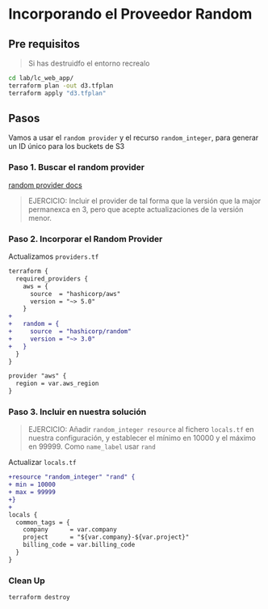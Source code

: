 # Incorporando el Proveedor Random

## Pre requisitos

> Si has destruidfo el entorno recrealo

```bash
cd lab/lc_web_app/
terraform plan -out d3.tfplan
terraform apply "d3.tfplan"
```

## Pasos

Vamos a usar el `random provider` y el recurso `random_integer`, para generar un ID único para los buckets de S3

### Paso 1. Buscar el random provider

[random provider docs](https://registry.terraform.io/providers/hashicorp/random/latest)

> EJERCICIO: Incluir el provider de tal forma que la versión que la major permanexca en 3, pero que acepte actualizaciones de la versión menor.

### Paso 2. Incorporar el Random Provider

Actualizamos `providers.tf`

```diff
terraform {
  required_providers {
    aws = {
      source  = "hashicorp/aws"
      version = "~> 5.0"
    }
+
+   random = {
+     source  = "hashicorp/random"
+     version = "~> 3.0"
+   }
  }
}

provider "aws" {
  region = var.aws_region
}

```

### Paso 3. Incluir en nuestra solución

> EJERCICIO: Añadir `random_integer resource` al fichero `locals.tf` en nuestra configuración, y establecer el mínimo en 10000 y el máximo en 99999. Como `name_label` usar `rand`

Actualizar `locals.tf`

```diff
+resource "random_integer" "rand" {
+ min = 10000
+ max = 99999
+}
+
locals {
  common_tags = {
    company      = var.company
    project      = "${var.company}-${var.project}"
    billing_code = var.billing_code
  }
}

```

### Clean Up

```bash
terraform destroy
```